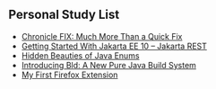 ## Personal Study List
<!-- BLOG-POST-LIST:START -->
- [Chronicle FIX: Much More Than a Quick Fix](https://foojay.io/today/chronicle-fix-much-more-than-a-quick-fix/)
- [Getting Started With Jakarta EE 10 – Jakarta REST](https://foojay.io/today/getting-started-with-jakarta-ee-10-jakarta-rest/)
- [Hidden Beauties of Java Enums](https://foojay.io/today/hidden-beauties-of-java-enums/)
- [Introducing Bld: A New Pure Java Build System](https://foojay.io/today/introducing-bld-a-new-pure-java-build-system/)
- [My First Firefox Extension](https://foojay.io/today/my-first-firefox-extension/)
<!-- BLOG-POST-LIST:END -->  
